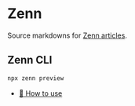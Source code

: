 Zenn
====

Source markdowns for [Zenn articles](https://zenn.dev/nownabe).

## Zenn CLI

```bash
npx zenn preview
```

* [📘 How to use](https://zenn.dev/zenn/articles/zenn-cli-guide)
